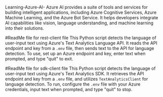 Learning-Azure-AI-
Azure AI provides a suite of tools and services for building intelligent applications, including Azure Cognitive Services, Azure Machine Learning, and the Azure Bot Service. It helps developers integrate AI capabilities like vision, language understanding, and machine learning into their solutions.

#ReadMe file for rest-client file
This Python script detects the language of user-input text using Azure's Text Analytics Language API. It reads the API endpoint and key from a `.env` file, then sends text to the API for language detection. To use, set up an Azure endpoint and key, enter text when prompted, and type "quit" to exit.

#ReadMe file for sdk-client file
This Python script detects the language of user-input text using Azure's Text Analytics SDK. It retrieves the API endpoint and key from a `.env` file, and utilizes `TextAnalyticsClient` for language detection. To run, configure the `.env` file with your Azure credentials, input text when prompted, and type "quit" to stop.
